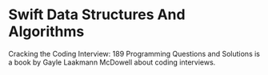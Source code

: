 # Swift Data Structures And Algorithms
Cracking the Coding Interview: 189 Programming Questions and Solutions is a book by Gayle Laakmann McDowell about coding interviews.
